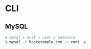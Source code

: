 # CLI

## MySQL

```bash
# mysql + host + user + password
$ mysql -h hostexample.com -u root -p
```
